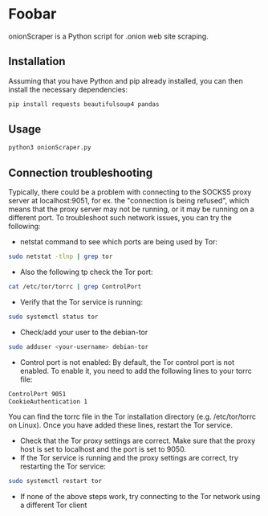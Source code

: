 # Foobar

onionScraper is a Python script for .onion web site scraping.

## Installation

Assuming that you have Python and pip already installed, you can then install the necessary dependencies:

```bash
pip install requests beautifulsoup4 pandas
```

## Usage

```python
python3 onionScraper.py
```

## Connection troubleshooting
Typically, there could be a problem with connecting to the SOCKS5 proxy server at localhost:9051, for ex. the "connection is being refused", which means that the proxy server may not be running, or it may be running on a different port. To troubleshoot such network issues, you can try the following:
- netstat command to see which ports are being used by Tor:
```bash
sudo netstat -tlnp | grep tor
```
- Also the following tp check the Tor port:
```bash
cat /etc/tor/torrc | grep ControlPort
```
- Verify that the Tor service is running:
```bash
sudo systemctl status tor
```
- Check/add your user to the debian-tor
```bash
sudo adduser <your-username> debian-tor
```
- Control port is not enabled: By default, the Tor control port is not enabled. To enable it, you need to add the following lines to your torrc file:
```bash
ControlPort 9051
CookieAuthentication 1
```
You can find the torrc file in the Tor installation directory (e.g. /etc/tor/torrc on Linux). Once you have added these lines, restart the Tor service.
- Check that the Tor proxy settings are correct. Make sure that the proxy host is set to localhost and the port is set to 9050.
- If the Tor service is running and the proxy settings are correct, try restarting the Tor service:
```bash
sudo systemctl restart tor
```
- If none of the above steps work, try connecting to the Tor network using a different Tor client
